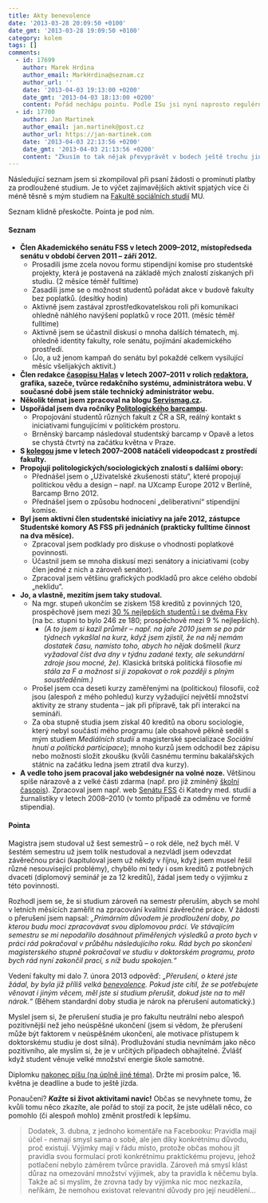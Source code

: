 ```yaml
---
title: Akty benevolence
date: '2013-03-28 20:09:50 +0100'
date_gmt: '2013-03-28 19:09:50 +0100'
category: kolem
tags: []
comments:
  - id: 17699
    author: Marek Hrdina
    author_email: MarkHrdina@seznam.cz
    author_url: ''
    date: '2013-04-03 19:13:00 +0200'
    date_gmt: '2013-04-03 18:13:00 +0200'
    content: Pořád nechápu pointu. Podle ISu jsi nyní naprosto regulérně v sedmém semestru a zjevně se chystáš úspěšně složit SZK. Na co si tedy vlastně stěžuješ? (bez ironie, opravdu to nechápu).
  - id: 17700
    author: Jan Martinek
    author_email: jan.martinek@post.cz
    author_url: https://jan-martinek.com
    date: '2013-04-03 22:13:56 +0200'
    date_gmt: '2013-04-03 21:13:56 +0200'
    content: "Zkusím to tak nějak převyprávět v bodech ještě trochu jinak:\r\n\r\nBěhem šestého semestru jsem řešil různé věci, kvůli kterým jsem nezvládl dobře pracovat na diplomce.\r\n\r\nProtože se mi změnila má životní situace, potřeboval jsem i výhledově pracovat – zároveň bych ale časem rád pokračoval na doktorském stupni, proto nedávalo smysl, abych studia zanechal. Proto jsem se rozhodl, že si psaní závěrečné práce rozložím do celého následujícího roku.\r\n\r\nPředpokládal jsem, že přerušení studia je vůči fakultě ve všech svých důsledcích neutrální — jako bych prostě pro fakultu půl roku neexistoval, platil si sám pojištění apod. a pak se vrátil, dotáhl diplomový seminář a zakončil studium — předpokládal jsem špatně a rozhodnutí o nepřerušení pro mě tedy bylo překvapivé..\r\n\r\nKvůli tomu, že nyní vedle studia pracuji (a je to týmová práce, kterou není snadné přerušit), mám jak na závěrečnou práci, tak i na přípravu k SZZ méně času, než bych považoval za vhodné. \r\n\r\nPíšeš, že se chystám \"úspěšně\" složit SZZ — všichni se asi chystají složit SZZ úspěšně, jinak by asi příprava nedávala smysl. Ale kvůli časovému omezení jsou nejspíše mé šance na dobré ohodnocení nižší. Což je mi celkem jedno. \r\n\r\nPrimární pro mě byla ta závěrečná práce, kde jsem chtěl zpracovávat zajímavé téma, které by mi i výhledově pomohlo se zpracováním projektu pro doktorský program, na jehož obsáhnutí nyní čas ani další zdroje mít nebudu. \r\n\r\nA obecně — já bych to výše sepsané asi nenazýval \"stěžováním si\". Výjimka má být výjimečná a pokud má situace nebyla shledána dostatečnou pro udělení výjimky, respektuji toto rozhodnutí. Článek vznikl skutečně jako vedlejší produkt sepisování žádosti o prominutí poplatku za studium a jeho publikováním jsem chtěl vyjádřit, že mi mé aktivity stály i za následné problémy v samotném studiu (problémy se naštěstí omezují na formální náležitosti, jejichž důležitost nezpochybňuji, netýkají se obsahu studia)."
---
```

<p>Následující seznam jsem si zkompiloval při psaní žádosti o prominutí platby za prodloužené studium. Je to výčet zajímavějších aktivit spjatých více či méně těsně s mým studiem na <a href="https://fss.muni.cz">Fakultě sociálních studií</a> MU.</p>
<p>Seznam klidně přeskočte. Pointa je pod ním.</p>
<h4>Seznam</h4>
<ul>
<li><strong>Člen Akademického senátu FSS v letech 2009–2012, místopředseda senátu v období červen 2011 – září 2012.</strong>
<ul>
<li>Prosadili jsme zcela novou formu stipendijní komise pro studentské projekty, která je postavená na základě mých znalostí získaných při studiu. (2 měsíce téměř fulltime)</li>
<li>Zasadili jsme se o možnost studentů pořádat akce v budově fakulty bez poplatků. (desítky hodin)</li>
<li>Aktivně jsem zastával zprostředkovatelskou roli při komunikaci ohledně náhlého navýšení poplatků v roce 2011. (měsíc téměř fulltime)</li>
<li>Aktivně jsem se účastnil diskusí o mnoha dalších tématech, mj. ohledně identity fakulty, role senátu, pojímání akademického prostředí.</li>
<li>(Jo, a už jenom kampaň do senátu byl pokaždé celkem vysilující měsíc všelijakých aktivit.)</li>
</ul>
</li>
<li><strong>Člen redakce <a href="https://casopishalas.cz">časopisu Halas</a> v letech 2007–2011 v rolích <a href="https://casopishalas.cz/clanky/author/?authorId=1">redaktora</a>, grafika, sazeče, tvůrce redakčního systému, administrátora webu. V současné době jsem stále technický administrátor webu.</strong></li>
<li><strong>Několik témat jsem zpracoval na blogu <a href="https://servismag.cz">Servismag.cz</a>.</strong></li>
<li><strong>Uspořádal jsem dva ročníky <a href="https://polbarcamp.cz">Politologického barcampu</a>.</strong>
<ul>
<li>Propojování studentů různých fakult z ČR a SR, reálný kontakt s iniciativami fungujícími v politickém prostoru.</li>
<li>Brněnský barcamp následoval studentský barcamp v Opavě a letos se chystá čtvrtý na začátku května v Praze.</li>
</ul>
</li>
<li><strong>S <a href="https://www.pavelsima.cz">kolegou</a> jsme  v letech 2007–2008 natáčeli videopodcast z prostředí fakulty.</strong></li>
<li><strong>Propojuji politologických/sociologických znalostí s dalšími obory:</strong>
<ul>
<li>Přednášel jsem o „Uživatelské zkušenosti státu“, které propojují politickou vědu a design – např. na UXcamp Europe 2012 v Berlíně, Barcamp Brno 2012.</li>
<li>Přednášel jsem o způsobu hodnocení „deliberativní“ stipendijní komise.</li>
</ul>
</li>
<li><strong>Byl jsem aktivní člen studentské iniciativy na jaře 2012, zástupce Studentské komory AS FSS při jednáních (prakticky fulltime činnost na dva měsíce).</strong>
<ul>
<li>Zpracoval jsem podklady pro diskuse o vhodnosti poplatkové povinnosti.</li>
<li>Účastnil jsem se mnoha diskusí mezi senátory a iniciativami (coby člen jedné z nich a zároveň senátor).</li>
<li>Zpracoval jsem většinu grafických podkladů pro akce celého období „neklidu“.</li>
</ul>
</li>
<li><strong>Jo, a vlastně, mezitím jsem taky studoval.</strong>
<ul>
<li>Na mgr. stupeň ukončím se ziskem 158 kreditů z povinných 120, prospěchově jsem mezi <a href="https://is.muni.cz/auth/student/vystavene_znamky.pl?studium_osoby=506517">30 % nejlepších studentů i se dvěma Fky</a> (na bc. stupni to bylo 246 ze 180; prospěchově mezi 9 % nejlepších).
<ul>
<li><em>(A to jsem si kazil průměr – např. na jaře 2010 jsem se po pár týdnech vykašlal na kurz, když jsem zjistil, že na něj nemám dostatek času, namísto toho, abych ho nějak</em> došmelil <em>(kurz vyžadoval číst dva dny v týdnu zadané texty, ale sekundární zdroje jsou mocné, že).</em> Klasická britská politická filosofie <em>mi stála za F a možnost si ji zopakovat o rok později s plným soustředěním.)</em></li>
</ul>
</li>
<li>Prošel jsem cca deseti kurzy zaměřenými na (politickou) filosofii, což jsou (alespoň z mého pohledu) kurzy vyžadující největší množství aktivity ze strany studenta – jak při přípravě, tak při interakci na semináři.</li>
<li>Za oba stupně studia jsem získal 40 kreditů na oboru sociologie, který nebyl součástí mého programu (ale obsahově pěkně seděl s mým studiem <em>Mediálních studií</em> a magisterské specializace <em>Sociální hnutí a politická participace</em>); mnoho kurzů jsem odchodil bez zápisu nebo možnosti složit zkoušku (kvůli časnému termínu bakalářských státnic na začátku ledna jsem ztratil dva kurzy).</li>
</ul>
</li>
<li><strong>A vedle toho jsem pracoval jako webdesignér na volné noze.</strong> Většinou spíše nárazově a z velké části zdarma (např. pro již zmíněný <a href="https://casopishalas.cz">školní časopis</a>). Zpracoval jsem např. web <a href="https://senat.fss.muni.cz">Senátu FSS</a> či Katedry med. studií a žurnalistiky v letech 2008–2010 (v tomto případě za odměnu ve formě stipendia).</li>
</ul>
<h4>Pointa</h4>
<p>Magistra jsem studoval už šest semestrů – o rok déle, než bych měl. V šestém semestru už jsem tolik nestudoval a nezvládl jsem odevzdat závěrečnou práci (kapituloval jsem už někdy v říjnu, když jsem musel řešil různé nesouvisející problémy), chybělo mi tedy i osm kreditů z potřebných dvaceti (diplomový seminář je za 12 kreditů), žádal jsem tedy o výjimku z této povinnosti.</p>
<p>Rozhodl jsem se, že si studium zároveň na semestr přeruším, abych se mohl v letních měsících zaměřit na zpracování kvalitní závěrečné práce. V žádosti o přerušení jsem napsal: <em>„Primárním důvodem je prodloužení doby, po kterou budu moci zpracovávat svou diplomovou práci. Ve stávajícím semestru se mi nepodařilo dosáhnout přiměřených výsledků a proto bych v práci rád pokračoval v průběhu následujícího roku. Rád bych po skončení magisterského stupně pokračoval ve studiu v doktorském programu, proto bych rád nyní zakončil prací, s níž budu spokojen.“</em></p>
<p>Vedení fakulty mi dalo 7. února 2013 odpověď: <em>„Přerušení, o které jste žádal, by byla již příliš velká <a href="https://en.wiktionary.org/wiki/benevolence">benevolence</a>. Pokud jste cítil, že se potřebujete věnovat i jiným věcem, měl jste si studium přerušit, dokud jste na to měl nárok.“</em> (Během standardní doby studia je nárok na přerušení automatický.)</p>
<p>Myslel jsem si, že přerušení studia je pro fakultu neutrální nebo alespoň pozitivnější než jeho neúspěšné ukončení (jsem si vědom, že přerušení může být faktorem v neúspěšném ukončení, ale motivace přístupem k doktorskému studiu je dost silná). Prodlužování studia nevnímám jako něco pozitivního, ale myslím si, že je v určitých případech obhajitelné. Zvlášť když student věnuje velké množství energie škole samotné.
<p>Diplomku <a href="https://github.com/jan-martinek/diplomka">nakonec píšu (na úplně jiné téma)</a>. Držte mi prosím palce, 16. května je deadline a bude to ještě jízda.</p>
<p>Ponaučení? <strong><em>Kažte</em> si život aktivitami navíc!</strong> Občas se nevyhnete tomu, že kvůli tomu něco zkazíte, ale pořád to stojí za pocit, že jste udělali něco, co pomohlo (či alespoň mohlo) změnit prostředí k lepšímu.</p>
<blockquote><p>Dodatek, 3. dubna, z jednoho komentáře na Facebooku: Pravidla mají účel - nemají smysl sama o sobě, ale jen díky konkrétnímu důvodu, proč existují. Výjimky mají v řádu místo, protože občas mohou jít pravidla svou formulací proti konkrétnímu praktickému projevu, jehož potlačení nebylo záměrem tvůrce pravidla. Zároveň má smysl klást důraz na omezování množství výjimek, aby ta pravidla k něčemu byla. Takže ač si myslím, že zrovna tady by výjimka nic moc nezkazila, neříkám, že nemohou existovat relevantní důvody pro její neudělení...</p></blockquote>
